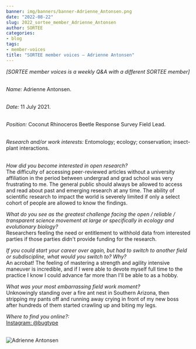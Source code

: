```yaml
---
banner: img/banners/banner-Adrienne_Antonsen.png
date: "2022-08-22"
slug: 2022_sortee_member_Adrienne_Antonsen
author: SORTEE
categories:
- blog
tags:
- member-voices
title: "SORTEE member voices – Adrienne Antonsen" 
---
```



*[SORTEE member voices is a weekly Q&A with a different SORTEE member]*   
&nbsp;
&nbsp;

   _Name:_ Adrienne Antonsen.   
&nbsp;

   _Date:_ 11 July 2021.   
&nbsp;

   _Position:_ Coconut Rhinoceros Beetle Response Survey Field Lead.   
&nbsp;

   _Research and/or work interests:_ Entomology; ecology; conservation; insect-plant interactions.   
&nbsp;
&nbsp;

_How did you become interested in open research?_   
The difficulty of accessing peer-reviewed articles without a university affiliation in the period between undergrad and grad school was very frustrating to me. The general public should always be allowed to access and read about past and emerging research at any time. The ability of scientific research to impact the world is severely limited if only a select cohort of people are allowed to know the findings.
&nbsp;
&nbsp;

_What do you see as the greatest challenge facing the open / reliable / transparent science movement at large or specifically in ecology and evolutionary biology?_   
Researchers feeling the need or entitlement to withhold data from interested parties if those parties didn't provide funding for the research.
&nbsp;
&nbsp;

_If you could start your career over again, but had to switch to another field or subdiscipline, what would you switch to? Why?_   
An acrobat! The feeling of mastering a strength and agility intensive maneuver is incredible, and if I were able to devote myself full time to the practice I know I could advance far more than I'll be able to as a hobby.
&nbsp;
&nbsp;

_What was your most embarrassing field work moment?_   
Unknowingly standing over a fire ant nest in Southern Arizona, then stripping my pants off and running away crying in front of my new boss after hundreds of them started crawling up and biting my legs.
&nbsp;
&nbsp;

_Where to find you online?:_   
[Instagram: @bugtype](https://www.instagram.com/bugtype/?hl=en)   
&nbsp;
&nbsp;


![Adrienne Antonsen](/blog/images/Adrienne_Antonsen.png)    
&nbsp;
